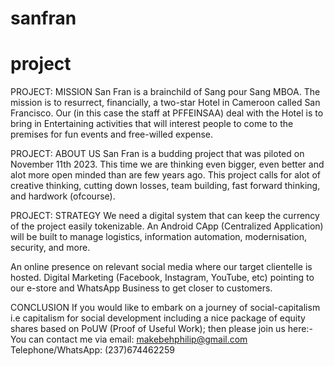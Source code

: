 # sanfran
# project

PROJECT: MISSION
San Fran is a brainchild of Sang pour Sang MBOA. The mission is to resurrect, financially, a two-star Hotel in Cameroon called San Francisco.
Our (in this case the staff at PFFEINSAA) deal with the Hotel is to bring in Entertaining activities that will interest people to come to the
premises for fun events and free-willed expense.

PROJECT: ABOUT US
San Fran is a budding project that was piloted on November 11th 2023. This time we are thinking even bigger, even better and alot more open minded than are few years ago.
This project calls for alot of creative thinking, cutting down losses, team building, fast forward thinking, and hardwork (ofcourse). 

PROJECT: STRATEGY
We need a digital system that can keep the currency of the project easily tokenizable. An Android CApp (Centralized Application) will be built to manage
logistics, information automation, modernisation, security, and more.

An online presence on relevant social media where our target clientelle is hosted. Digital Marketing (Facebook, Instagram, YouTube, etc) pointing to our e-store 
and WhatsApp Business to get closer to customers.

CONCLUSION
If you would like to embark on a journey of social-capitalism i.e capitalism for social development including a nice package of equity shares based on PoUW (Proof of Useful Work); then please join us here:-
You can contact me via email: makebehphilip@gmail.com
Telephone/WhatsApp: (237)674462259
